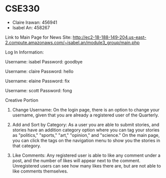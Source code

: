 # CSE330
- Claire Irawan: 456941
- Isabel An: 458267

Link to Main Page for News Site:
http://ec2-18-188-149-204.us-east-2.compute.amazonaws.com/~isabel.an/module3_group/main.php

Log In Information:

Username: isabel
Password: goodbye

Username: claire
Password: hello

Username: elaine
Password: fix

Username: scott
Password: fong

Creative Portion 


1. Change Username: On the login page, there is an option to change your username, given that you are already a registered user of the Quarterly.

2. Add and Sort by Category: As a user you are able to submit stories, and stories have an addition category option where you can tag your stories as "politics," "sports," "art," "opinion," and "science." On the main page, you can click the tags on the navigation menu to show you the stories in that category. 

3. Like Comments: Any registered user is able to like any comment under a post, and the number of likes will appear next to the comment. Unregistered users can see how many likes there are, but are not able to like comments themselves.